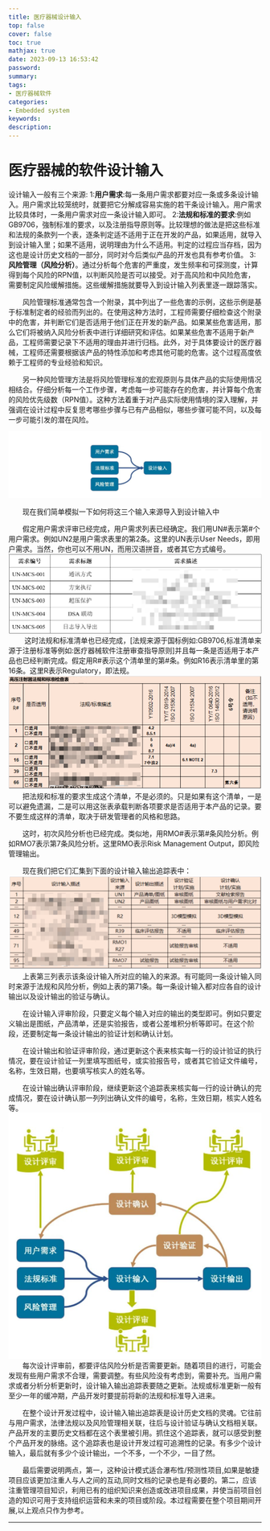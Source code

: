 ```yaml
---
title: 医疗器械设计输入
top: false
cover: false
toc: true
mathjax: true
date: 2023-09-13 16:53:42
password:
summary:
tags:
- 医疗器械软件
categories:
- Embedded system
keywords:
description:
---
```


# 医疗器械的软件设计输入
设计输入一般有三个来源:
    1:**用户需求**:每一条用户需求都要对应一条或多条设计输入。用户需求比较笼统时，就要把它分解成容易实施的若干条设计输入。用户需求比较具体时，一条用户需求对应一条设计输入即可。
    2:**法规和标准的要求**:例如GB9706，強制标准的要求，以及注册指导原则等。比较理想的做法是把这些标准和法规的条款列一个表，逐条判定适不适用于正在开发的产品，如果适用，就导入到设计输入里；如果不适用，说明理由为什么不适用。判定的过程应当存档，因为这也是设计历史文档的一部分，同时对今后类似产品的开发也具有参考价值。
    3:**风险管理（风险分析）**。通过分析每个危害的严重度，发生频率和可探测度，计算得到每个风险的RPN值，以判断风险是否可以接受。对于高风险和中风险危害，需要制定风险缓解措施。这些缓解措施就要导入到设计输入列表里逐一跟踪落实。

&emsp;&emsp;风险管理标准通常包含一个附录，其中列出了一些危害的示例，这些示例是基于标准制定者的经验而列出的。在使用这种方法时，工程师需要仔细检查这个附录中的危害，并判断它们是否适用于他们正在开发的新产品。如果某些危害适用，那么它们将被纳入风险分析表中进行详细研究和评估。如果某些危害不适用于新产品，工程师需要记录下不适用的理由并进行归档。此外，对于具体要设计的医疗器械，工程师还需要根据该产品的特性添加和考虑其他可能的危害。这个过程高度依赖于工程师的专业经验和知识。

&emsp;&emsp;另一种风险管理方法是将风险管理标准的宏观原则与具体产品的实际使用情况相结合。仔细分析每一个工作步骤，考虑每一步可能存在的危害，并计算每个危害的风险优先级数（RPN值）。这种方法着重于对产品实际使用情境的深入理解，并强调在设计过程中反复思考哪些步骤与已有产品相似，哪些步骤可能不同，以及每一步可能引发的潜在风险。

![](Design-Inputs-Outputs-for-Medical-Device/2023-09-13_17-08-45.png)


&emsp;&emsp;现在我们简单模拟一下如何将这三个输入来源导入到设计输入中

&emsp;&emsp;假定用户需求评审已经完成，用户需求列表已经确定。我们用UN#表示第#个用户需求。例如UN2是用户需求表里的第2条。这里的UN表示User Needs，即用户需求。当然，你也可以不用UN，而用汉语拼音，或者其它方式编号。
![](Design-Inputs-Outputs-for-Medical-Device/2023-09-13_17-14-12.png)
&emsp;&emsp;   这时法规和标准清单也已经完成，[法规来源于国标例如:GB9706,标准清单来源于注册标准等例如:医疗器械软件注册审查指导原则]并且每一条是否适用于本产品也已经判断完成。假定用R#表示这个清单里的第#条。例如R16表示清单里的第16条。这里R表示Regulatory，即法规。
![](Design-Inputs-Outputs-for-Medical-Device/2023-09-14_9-14-12.png)
&emsp;&emsp;把法规和标准的要求生成这个清单，不是必须的。只是如果有这个清单，一是可以避免遗漏，二是可以用这张表承载判断各项要求是否适用于本产品的记录。要不要生成这样的清单，取决于研发管理者的风格和思路。

&emsp;&emsp;这时，初次风险分析也已经完成。类似地，用RMO#表示第#条风险分析。例如RMO7表示第7条风险分析。这里RMO表示Risk Management Output，即风险管理输出。

&emsp;&emsp;现在我们把它们汇集到下面的设计输入输出追踪表中：
![](Design-Inputs-Outputs-for-Medical-Device/2023-09-14_09-16-16.png)
&emsp;&emsp;上表第三列表示该条设计输入所对应的输入的来源。有可能同一条设计输入同时来源于法规和风险分析，例如上表的第71条。每一条设计输入都对应各自的设计输出以及设计输出的验证与确认。

&emsp;&emsp;在设计输入评审阶段，只要定义每个输入对应的输出的类型即可。例如只要定义输出是图纸，产品清单，还是实验报告，或者公差堆积分析等即可。在这个阶段，还要制定每一条设计输出的验证计划和确认计划。

&emsp;&emsp;在设计输出和验证评审阶段，通过更新这个表来核实每一行的设计验证的执行情况，要在设计验证一列里填写图纸号，或实验报告号，或者其它验证文件编号，名称，生效日期，也要填写核实人的姓名等。

&emsp;&emsp;在设计输出确认评审阶段，继续更新这个追踪表来核实每一行的设计确认的完成情况，要在设计确认那一列列出确认文件的编号，名称，生效日期，核实人姓名等。
![](Design-Inputs-Outputs-for-Medical-Device/2023-09-14_09-19-28.png)
&emsp;&emsp;每次设计评审前，都要评估风险分析是否需要更新。随着项目的进行，可能会发现有些用户需求不合理，需要调整。有些风险没有考虑到，需要补充。当用户需求或者分析分析更新时，设计输入输出追踪表要随之更新。法规或标准更新一般有至少一年的缓冲期，产品开发时要提前将新的法规和标准导入进来。

&emsp;&emsp;在整个设计开发过程中，设计输入输出追踪表是设计历史文档的灵魂。它往前与用户需求，法律法规以及风险管理相关联，往后与设计验证与确认文档相关联。产品开发的主要历史文档都在这个表里被引用。抓住这个追踪表，就可以感受到整个产品开发的脉络。这个追踪表也是设计开发过程可追溯性的记录。有多少个设计输入，最后就有多少个设计输出，一个不多，一个不少，一目了然。

&emsp;&emsp;最后需要说明两点，第一，这种设计模式适合瀑布性/预测性项目,如果是敏捷项目应该更加注重人与人之间的互动,同时文档的记录也是有必要的。第二，应该注重管理项目知识，利用已有的组织知识来创造或改进项目成果，并使当前项目创造的知识可用于支持组织运营和未来的项目或阶段。本过程需要在整个项目期间开展,以上观点只作为参考。

-----------